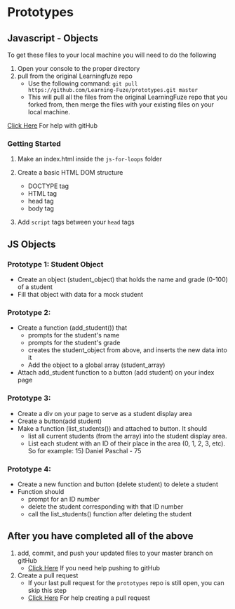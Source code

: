 # Prototypes

## Javascript - Objects

To get these files to your local machine you will need to do the following

1. Open your console to the proper directory
2. pull from the original Learningfuze repo
	- Use the following command:
		`git pull https://github.com/Learning-Fuze/prototypes.git master`
	- This will pull all the files from the original LearningFuze repo that you forked from, then merge the files with your existing files on your local machine.

<a href="https://github.com/Learning-Fuze/git-workflow#github-workflow">Click Here</a> For help with gitHub 

### Getting Started

1. Make an index.html inside the `js-for-loops` folder

2. Create a basic HTML DOM structure
	- DOCTYPE tag
	- HTML tag
	- head tag
	- body tag

3. Add `script` tags between your `head` tags

## JS Objects

### Prototype 1: Student Object
- Create an object (student_object) that holds the name and grade (0-100) of a student
- Fill that object with data for a mock student

### Prototype 2: 
- Create a function (add_student()) that 
	- prompts for the student's name
	- prompts for the student's grade
	- creates the student_object from above, and inserts the new data into it
	- Add the object to a global array (student_array)
- Attach add_student function to a button (add student) on your index page

### Prototype 3: 
- Create a div on your page to serve as a student display area
- Create a button(add student) 
- Make a function (list_students()) and attached to button.  It should
	- list all current students (from the array) into the student display area.  
	- List each student with an ID of their place in the area (0, 1, 2, 3, etc).  So for example: 15) Daniel Paschal - 75

### Prototype 4:
- Create a new function and button (delete student) to delete a student
- Function should 
	- prompt for an ID number
	- delete the student corresponding with that ID number
	- call the list_students() function after deleting the student

## After you have completed all of the above

1. add, commit, and push your updated files to your master branch on gitHub
	- <a href="https://github.com/Learning-Fuze/git-workflow#step-4---pushing-your-work-back-to-github">Click Here</a> If you need help pushing to gitHub
2. Create a pull request
	- If your last pull request for the `prototypes` repo is still open, you can skip this step
	- <a href="https://github.com/Learning-Fuze/git-workflow#step-5---creating-a-pull-request-1">Click Here</a> For help creating a pull request
